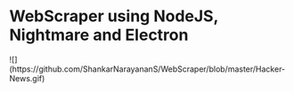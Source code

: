 <h1>WebScraper using NodeJS, Nightmare and Electron </h1>
![](https://github.com/ShankarNarayananS/WebScraper/blob/master/Hacker-News.gif)
